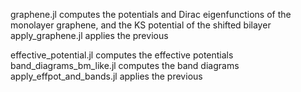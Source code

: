 graphene.jl computes the potentials and Dirac eigenfunctions of the monolayer graphene, and the KS potential of the shifted bilayer
apply_graphene.jl applies the previous

effective_potential.jl computes the effective potentials
band_diagrams_bm_like.jl computes the band diagrams
apply_effpot_and_bands.jl applies the previous
